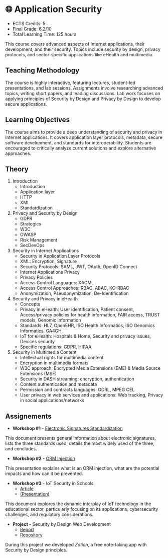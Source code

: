 # 🌐 Application Security

- ECTS Credits: 5
- Final Grade: 6.2/10
- Total Learning Time: 125 hours

This course covers advanced aspects of Internet applications, their development, and their security. Topics include security by design, privacy protocols, and sector-specific applications like eHealth and multimedia.

## Teaching Methodology

The course is highly interactive, featuring lectures, student-led presentations, and lab sessions. Assignments involve researching advanced topics, writing short papers, and leading discussions. Lab work focuses on applying principles of Security by Design and Privacy by Design to develop secure applications.

## Learning Objectives

The course aims to provide a deep understanding of security and privacy in Internet applications. It covers application layer protocols, metadata, secure software development, and standards for interoperability. Students are encouraged to critically analyze current solutions and explore alternative approaches.

## Theory

1. Introduction
   - Introduction
   - Application layer
   - HTTP
   - XML
   - Standardization
2. Privacy and Security by Design
   - GDPR
   - Strategies
   - W3C
   - OWASP
   - Risk Management
   - SecDevOps
3. Security in Internet Applications
   - Security in Application Layer Protocols
   - XML: Encryption, Signature
   - Security Protocols: SAML, JWT, OAuth, OpenID Connect
   - Internet Applications Privacy
   - Privacy Policies
   - Access Control Languages: XACML
   - Access Control Approaches: RBAC, ABAC, KC-RBAC
   - Anonymization, Pseudonymization, De-Identification
4. Security and Privacy in eHealth
   - Concepts
   - Privacy in eHealth: User identification, Patient consent, Access/privacy policies for health information, FAIR access, TRUST models, Genomic information 
   - Standards: HL7, OpenEHR, ISO Health Informatics, ISO Genomics Informatics, GA4GH
   - IoT for eHealth: Hospitals & Home, Security and privacy issues, Devices security
   - Specific regulations: GDPR, HIPAA
5. Security in Multimedia Content
   - Intellectual rights for multimedia content
   - Encryption in multimedia formats
   - W3C approach: Encrypted Media Extensions (EME) & Media Source Extensions (MSE)
   - Security in DASH streaming: encryption, authentication
   - Content authentication and metadata
   - Permission and contracts languages: ODRL, MPEG CEL
   - User privacy in web services and applications: Web tracking, Privacy in social applications/networks

## Assignements

- **Workshop #1** - [Electronic Signatures Standardization](AS_WS1_Standardization.pdf)
 
This document presents general information about electronic signatures, lists the three standards used, details the most widely used of the three, and concludes.

- **Workshop #2** - [ORM Injection](AS_WS2_ORMi.pdf)

This presentation explains what is an ORM injection, what are the potential impacts and how can it be prevented.

- **Workshop #3** - IoT Security in Schools
  - [Article](AS_WS3_IoT_Security_in_Schools_Article.pdf)
  - [(Presentation)](AS_WS3_IoT_Security_in_Schools_Presentation.pdf)

This document explores the dynamic interplay of IoT technology in the educational sector,
particularly focusing on its applications, cybersecurity challenges, and regulatory
considerations.

- **Project** - Security by Design Web Development
  - [Report](AS_Project_Report.pdf)
  - [Repository](https://github.com/blueh0rse/note-taking-app)

During this project we developed *Zotion*, a free note-taking app with Security by Design principles.
